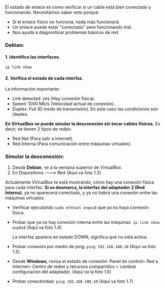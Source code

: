 El estado de enlace es como verificar si un cable está bien conectado y funcionando. Necesitamos saber esto porque:
- Si el enlace físico no funciona, nada más funcionará.
- Un enlace puede estar "conectado" pero funcionando mal.
- Nos ayuda a diagnosticar problemas básicos de red
### Debian:
#### 1. Identifica las interfaces.
``ip link show``
#### 2. Verifica el estado de cada interfaz.
La información importante:
- Link detected: yes (Hay conexión física).
- Speed: 1000 Mb/s (Velocidad actual de conexión).
- Duplex: Full (El modo de transmisión).
En este caso las condiciones son ideales.

**En VirtualBox se puede simular la desconexión sin tocar cables físicos.** Es decir, se tienen 2 tipos de redes:
- Red Nat (Para salir a Internet).
- Red Interna (Para comunicación entre máquinas virtuales).

### Simular la desconexión:
1. Desde **Debian**, ve a la ventana superior de VirtualBox.
2. En Dispositivos ---> Red
(Aquí va foto 1.3)

Actualmente VirtualBox te está mostrando, cómo hay una conexión física para cada interfaz. **Si se desmarca, la interfaz del adaptador 2 (Red Interna)**, ya no aparecerá conectado, y ya no habrá una conexión entre las máquinas virtuales.

- Verificar ejecutando ``sudo ethtool enpos8`` que ya no haya conexión física.
- Probar que ya no hay conexión interna entre las máquinas.
  ``ip link show enp0s8``
  (Aquí va foto 1.4)
  
  La interfaz aparece en estado DOWN, significa que no está activa.
- Probar conexión por medio de ping:
  ``ping 192.168.100.20``
  (Aquí va foto 1.5)

- Desde **Windows**, revisa el estado de conexión:
     Panel de control> Red e Internet> Centro de redes y recursos compartidos > cambiar configuración del adaptador.
     (Aquí va la foto 1.6)
     
 - Probar conectividad:
   ``ping 192.168.100.10``
   (Aquí va foto 1.7)
   

